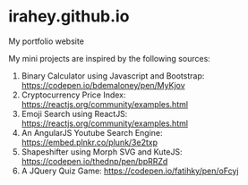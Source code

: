 # irahey.github.io
My portfolio website


My mini projects are inspired by the following sources:
1. Binary Calculator using Javascript and Bootstrap: https://codepen.io/bdemaloney/pen/MyKjov
2. Cryptocurrency Price Index: https://reactjs.org/community/examples.html
3. Emoji Search using ReactJS: https://reactjs.org/community/examples.html
4. An AngularJS Youtube Search Engine: https://embed.plnkr.co/plunk/3e2txp
5. Shapeshifter using Morph SVG and KuteJS: https://codepen.io/thednp/pen/bpRRZd
6. A JQuery Quiz Game: https://codepen.io/fatihky/pen/oFcyj
